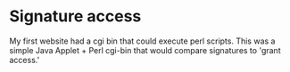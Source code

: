 # Signature access
My first website had a cgi bin that could execute perl scripts.  This was a simple Java Applet + Perl cgi-bin that would compare signatures to 'grant access.'
